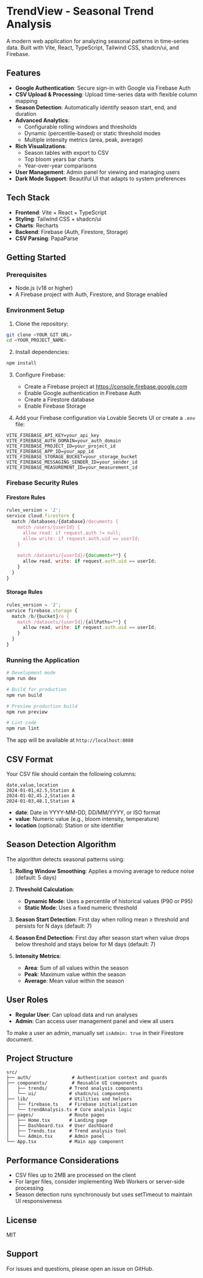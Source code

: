 # TrendView - Seasonal Trend Analysis

A modern web application for analyzing seasonal patterns in time-series data. Built with Vite, React, TypeScript, Tailwind CSS, shadcn/ui, and Firebase.

## Features

- **Google Authentication**: Secure sign-in with Google via Firebase Auth
- **CSV Upload & Processing**: Upload time-series data with flexible column mapping
- **Season Detection**: Automatically identify season start, end, and duration
- **Advanced Analytics**: 
  - Configurable rolling windows and thresholds
  - Dynamic (percentile-based) or static threshold modes
  - Multiple intensity metrics (area, peak, average)
- **Rich Visualizations**: 
  - Season tables with export to CSV
  - Top bloom years bar charts
  - Year-over-year comparisons
- **User Management**: Admin panel for viewing and managing users
- **Dark Mode Support**: Beautiful UI that adapts to system preferences

## Tech Stack

- **Frontend**: Vite + React + TypeScript
- **Styling**: Tailwind CSS + shadcn/ui
- **Charts**: Recharts
- **Backend**: Firebase (Auth, Firestore, Storage)
- **CSV Parsing**: PapaParse

## Getting Started

### Prerequisites

- Node.js (v18 or higher)
- A Firebase project with Auth, Firestore, and Storage enabled

### Environment Setup

1. Clone the repository:
```bash
git clone <YOUR_GIT_URL>
cd <YOUR_PROJECT_NAME>
```

2. Install dependencies:
```bash
npm install
```

3. Configure Firebase:
   - Create a Firebase project at https://console.firebase.google.com
   - Enable Google authentication in Firebase Auth
   - Create a Firestore database
   - Enable Firebase Storage
   
4. Add your Firebase configuration via Lovable Secrets UI or create a `.env` file:
```env
VITE_FIREBASE_API_KEY=your_api_key
VITE_FIREBASE_AUTH_DOMAIN=your_auth_domain
VITE_FIREBASE_PROJECT_ID=your_project_id
VITE_FIREBASE_APP_ID=your_app_id
VITE_FIREBASE_STORAGE_BUCKET=your_storage_bucket
VITE_FIREBASE_MESSAGING_SENDER_ID=your_sender_id
VITE_FIREBASE_MEASUREMENT_ID=your_measurement_id
```

### Firebase Security Rules

#### Firestore Rules
```javascript
rules_version = '2';
service cloud.firestore {
  match /databases/{database}/documents {
    match /users/{userId} {
      allow read: if request.auth != null;
      allow write: if request.auth.uid == userId;
    }
    
    match /datasets/{userId}/{document=**} {
      allow read, write: if request.auth.uid == userId;
    }
  }
}
```

#### Storage Rules
```javascript
rules_version = '2';
service firebase.storage {
  match /b/{bucket}/o {
    match /datasets/{userId}/{allPaths=**} {
      allow read, write: if request.auth.uid == userId;
    }
  }
}
```

### Running the Application

```bash
# Development mode
npm run dev

# Build for production
npm run build

# Preview production build
npm run preview

# Lint code
npm run lint
```

The app will be available at `http://localhost:8080`

## CSV Format

Your CSV file should contain the following columns:

```csv
date,value,location
2024-01-01,42.5,Station A
2024-01-02,45.2,Station A
2024-01-03,48.1,Station A
```

- **date**: Date in YYYY-MM-DD, DD/MM/YYYY, or ISO format
- **value**: Numeric value (e.g., bloom intensity, temperature)
- **location** (optional): Station or site identifier

## Season Detection Algorithm

The algorithm detects seasonal patterns using:

1. **Rolling Window Smoothing**: Applies a moving average to reduce noise (default: 5 days)

2. **Threshold Calculation**:
   - **Dynamic Mode**: Uses a percentile of historical values (P90 or P95)
   - **Static Mode**: Uses a fixed numeric threshold

3. **Season Start Detection**: First day when rolling mean ≥ threshold and persists for N days (default: 7)

4. **Season End Detection**: First day after season start when value drops below threshold and stays below for M days (default: 7)

5. **Intensity Metrics**:
   - **Area**: Sum of all values within the season
   - **Peak**: Maximum value within the season
   - **Average**: Mean value within the season

## User Roles

- **Regular User**: Can upload data and run analyses
- **Admin**: Can access user management panel and view all users

To make a user an admin, manually set `isAdmin: true` in their Firestore document.

## Project Structure

```
src/
├── auth/               # Authentication context and guards
├── components/         # Reusable UI components
│   ├── trends/        # Trend analysis components
│   └── ui/            # shadcn/ui components
├── lib/               # Utilities and helpers
│   ├── firebase.ts    # Firebase initialization
│   └── trendAnalysis.ts # Core analysis logic
├── pages/             # Route pages
│   ├── Home.tsx       # Landing page
│   ├── Dashboard.tsx  # User dashboard
│   ├── Trends.tsx     # Trend analysis tool
│   └── Admin.tsx      # Admin panel
└── App.tsx            # Main app component
```

## Performance Considerations

- CSV files up to 2MB are processed on the client
- For larger files, consider implementing Web Workers or server-side processing
- Season detection runs synchronously but uses setTimeout to maintain UI responsiveness

## License

MIT

## Support

For issues and questions, please open an issue on GitHub.
